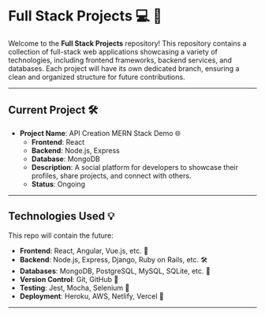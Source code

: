 # Full Stack Projects 💻 🌟  

Welcome to the **Full Stack Projects** repository! This repository contains a collection of full-stack web applications showcasing a variety of technologies, including frontend frameworks, backend services, and databases. Each project will have its own dedicated branch, ensuring a clean and organized structure for future contributions.  

---

## Current Project 🛠️  

- **Project Name**: API Creation MERN Stack Demo 🌐  
  - **Frontend**: React  
  - **Backend**: Node.js, Express  
  - **Database**: MongoDB  
  - **Description**: A social platform for developers to showcase their profiles, share projects, and connect with others.  
  - **Status**: Ongoing  

---

## Technologies Used 💡  

This repo will contain the future:
- **Frontend**: React, Angular, Vue.js, etc. 🌟  
- **Backend**: Node.js, Express, Django, Ruby on Rails, etc. 🛠️  
- **Databases**: MongoDB, PostgreSQL, MySQL, SQLite, etc. 💾  
- **Version Control**: Git, GitHub 🔧  
- **Testing**: Jest, Mocha, Selenium 🧪  
- **Deployment**: Heroku, AWS, Netlify, Vercel 🚀  

---
